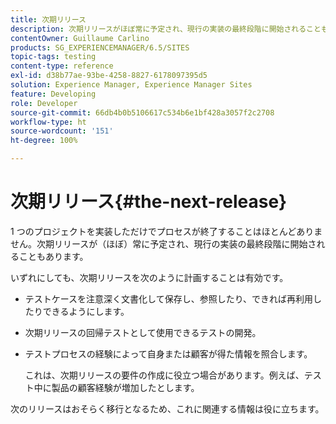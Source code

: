 ```yaml
---
title: 次期リリース
description: 次期リリースがほぼ常に予定され、現行の実装の最終段階に開始されることもあります
contentOwner: Guillaume Carlino
products: SG_EXPERIENCEMANAGER/6.5/SITES
topic-tags: testing
content-type: reference
exl-id: d38b77ae-93be-4258-8827-6178097395d5
solution: Experience Manager, Experience Manager Sites
feature: Developing
role: Developer
source-git-commit: 66db4b0b5106617c534b6e1bf428a3057f2c2708
workflow-type: ht
source-wordcount: '151'
ht-degree: 100%

---
```


# 次期リリース{#the-next-release}

1 つのプロジェクトを実装しただけでプロセスが終了することはほとんどありません。次期リリースが（ほぼ）常に予定され、現行の実装の最終段階に開始されることもあります。

いずれにしても、次期リリースを次のように計画することは有効です。

* テストケースを注意深く文書化して保存し、参照したり、できれば再利用したりできるようにします。
* 次期リリースの回帰テストとして使用できるテストの開発。
* テストプロセスの経験によって自身または顧客が得た情報を照合します。

  これは、次期リリースの要件の作成に役立つ場合があります。例えば、テスト中に製品の顧客経験が増加したとします。

次のリリースはおそらく移行となるため、これに関連する情報は役に立ちます。
